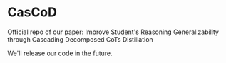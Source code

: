 # CasCoD
Official repo of our paper: Improve Student's Reasoning Generalizability through Cascading Decomposed CoTs Distillation

We'll release our code in the future.
